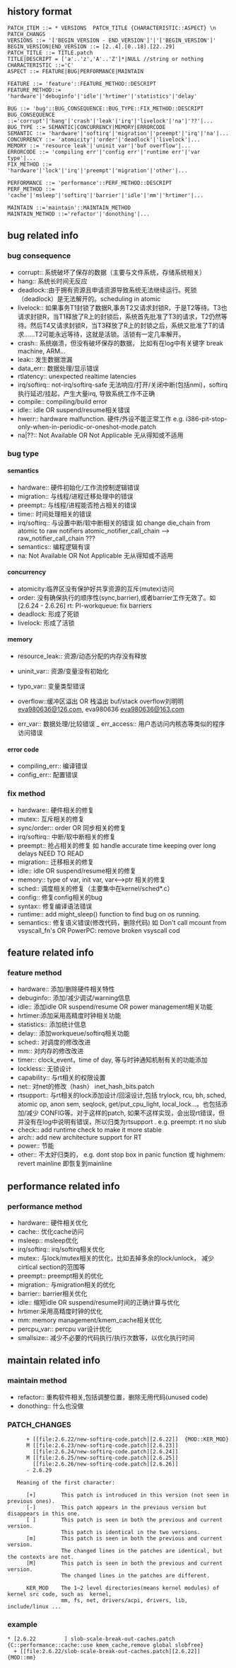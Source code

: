 ## history format
```
PATCH_ITEM ::= * VERSIONS  PATCH_TITLE {CHARACTERISTIC::ASPECT} \n PATCH_CHANGS
VERSIONS ::= '['BEGIN_VERSION - END_VERSION']'|'['BEGIN_VERSION']'
BEGIN_VERSION|END_VERSION ::= [2..4].[0..18].[22..29]
PATCH_TITLE ::= TITLE.patch 
TITLE|DESCRIPT = ['a'..'z','A'..'Z']*|NULL //string or nothing
CHARACTERISTIC ::='C'
ASPECT ::= FEATURE|BUG|PERFORMANCE|MAINTAIN

FEATURE ::= 'feature'::FEATURE_METHOD::DESCRIPT
FEATURE_METHOD::= 'hardware'|'debuginfo'|'idle'|'hrtimer'|'statistics'|'delay'

BUG ::= 'bug'::BUG_CONSEQUENCE::BUG_TYPE::FIX_METHOD::DESCRIPT
BUG_CONSEQUENCE ::='corrupt'|'hang'|'crash'|'leak'|'irq'|'livelock'|'na'|'??'|...
BUG_TYPE ::= SEMANTIC|CONCURRENCY|MEMORY|ERRORCODE
SEMANTIC ::= 'hardware'|'softirq'|'migration'|'preempt'|'irq'|'na'|...
CONCURRENCY ::= 'atomicity'|'order'|'deadlock'|'livelock'|...
MEMORY ::= 'resource leak'|'uninit var'|'buf overflow'|...
ERRORCODE ::= 'compiling err'|'config err'|'runtime err'|'var type'|...
FIX_METHOD ::= 'hardware'|'lock'|'irq'|'preempt'|'migration'|'other'|...

PERFORMANCE ::= 'performance'::PERF_METHOD::DESCRIPT
PERF_METHOD ::= 'cache'|'msleep'|'softirq'|'barrier'|'idle'|'mm'|'hrtimer'|...

MAINTAIN ::='maintain'::MAINTAIN_METHOD
MAINTAIN_METHOD ::='refactor'|'donothing'|...
```

## bug related info
### bug consequence
- corrupt:: 系统破坏了保存的数据（主要与文件系统，存储系统相关）
- hang:: 系统长时间无反应
- deadlock::由于拥有资源且申请资源导致系统无法继续运行。死锁（deadlock）是无法解开的。scheduling in atomic
- livelock:: 如果事务T1封锁了数据R,事务T2又请求封锁R，于是T2等待。T3也请求封锁R，当T1释放了R上的封锁后，系统首先批准了T3的请求，T2仍然等待。然后T4又请求封锁R，当T3释放了R上的封锁之后，系统又批准了T的请求......T2可能永远等待，这就是活锁。活锁有一定几率解开。
- crash:: 系统崩溃，但没有破坏保存的数据， 比如有在log中有关键字 break machine, ARM...
- leak:: 发生数据泄漏
- data_err:: 数据处理/显示错误
- rtlatency:: unexpected realtime latencies
- irq/softirq:: not-irq/softirq-safe 无法响应/打开/关闭中断(包括nmi)，softirq执行延迟/挂起，产生大量irq,  导致系统工作不正确
- compile:: compiling/build error
- idle:: idle OR suspend/resume相关错误
- hwerr:: hardware malfunction. 硬件/外设不能正常工作  e.g.  i386-pit-stop-only-when-in-periodic-or-oneshot-mode.patch
- na|??:: Not Available OR Not Applicable 无从得知或不适用


### bug type
#### semantics
- hardware:: 硬件初始化/工作流控制逻辑错误 
- migration:: 与线程/进程迁移处理中的错误
- preempt:: 与线程/进程能否抢占相关的错误
- time:: 时间处理相关的错误
- irq/softirq:: 与设置中断/软中断相关的错误 如 change die_chain from atomic to raw notifiers   atomic_notifier_call_chain --> raw_notifier_call_chain ???
- semantics:: 编程逻辑有误
- na: Not Available OR Not Applicable 无从得知或不适用

#### concurrency
- atomicity:临界区没有保护好共享资源的互斥(mutex)访问
- order: 没有确保执行的顺序性(sync,barrier),或者barrier工作无效了。如  [2.6.24 - 2.6.26] rt: PI-workqueue: fix barriers
- deadlock: 形成了死锁
- livelock: 形成了活锁

#### memory
- resource_leak:: 资源/动态分配的内存没有释放
- uninit_var:: 资源/变量没有初始化
- typo_var:: 变量类型错误
- overflow::缓冲区溢出 OR 栈溢出 buf/stack overflow刘明明 <eva980636@126.com>, eva980636 <eva980636@163.com>

- err_var:: 数据处理/比较错误
_ err_access:: 用户态访问内核态等类似的程序访问错误

#### error code
- compiling_err:: 编译错误
- config_err:: 配置错误
 
### fix method
- hardware:: 硬件相关的修复
- mutex:: 互斥相关的修复
- sync/order:: order OR 同步相关的修复
- irq/softirq:: 中断/软中断相关的修复 
- preempt:: 抢占相关的修复 如 handle accurate time keeping over long delays NEED TO READ
- migration:: 迁移相关的修复
- idle:: idle OR suspend/resume相关的修复
- memory:: type of var, init var, var<-->ptr 相关的修复
- sched:: 调度相关的修复（主要集中在kernel/sched*.c）
- config:: 修复config相关的bug
- syntax:: 修复编译语法错误
- runtime:: add might_sleep() function to find bug on os running.
- semantics:: 修复语义错误(修改代码，删除代码) 如  Don't call mcount from vsyscall_fn's OR PowerPC: remove broken vsyscall cod


## feature related info
### feature method
- hardware:: 添加/删除硬件相关特性
- debuginfo:: 添加/减少调试/warning信息
- idle:: 添加idle OR suspend/resume OR power management相关功能
- hrtimer:添加采用高精度时钟相关功能
- statistics:: 添加统计信息
- delay:: 添加workqueue/softirq相关功能
- sched:: 对调度的修改改进
- mm:: 对内存的修改改进
- timer:: clock_event，time of day, 等与时钟通知机制有关的功能添加
- lockless:: 无锁设计
- capability:: 与rt相关的权限设置
- net:: 对net的修改（hash） inet_hash_bits.patch
- rtsupport:: 与rt相关的lock添加设计/回滚设计,包括 trylock, rcu, bh, sched, atomic op, anon sem, seqlock, get/put_cpu_light, local_lock...。也包括添加/减少 CONFIG等。对于这样的patch, 如果不这样实现，会出现rt错误，但并没有在log中说明有错误，所以归类为rtsupport  .  e.g.  preempt: rt no slub
- check:: add runtime check to make it more stable
- arch:: add new architecture support for RT
- power:: 节能
- other:: 不太好归类的， e.g. dont stop box in panic function 或 highmem: revert mainline 即恢复到mainline

## performance related info
### performance method
- hardware:: 硬件相关优化
- cache:: 优化cache访问
- msleep:: msleep优化
- irq/softirq:: irq/softirq相关优化
- mutex:: 与lock/mutex相关的优化，比如去掉多余的lock/unlock， 减少cirtical section的范围等
- preempt:: preempt相关的优化
- migration:: 与migration相关的优化
- barrier:: barrier相关优化
- idle:: 缩短idle OR suspend/resume时间的正确计算与优化
- hrtimer:采用高精度时钟的优化
- mm: memory management/kmem_cache相关优化
- percpu_var:: percpu var设计优化
- smallsize:: 减少不必要的代码执行/执行次数等，以优化执行时间

## maintain related info
### maintain method
- refactor:: 重构软件相关,包括调整位置，删除无用代码(unused code)
- donothing:: 什么也没做

### PATCH_CHANGES
```
      + [[file:2.6.22/new-softirq-code.patch][2.6.22]]  {MOD::KER_MOD}
      M [[file:2.6.23/new-softirq-code.patch][2.6.23]]
        [[file:2.6.24/new-softirq-code.patch][2.6.24]]
      M [[file:2.6.25/new-softirq-code.patch][2.6.25]]
        [[file:2.6.26/new-softirq-code.patch][2.6.26]]
      - 2.6.29

   Meaning of the first character:

      [+]        This patch is introduced in this version (not seen in previous ones).
      [-]        This patch appears in the previous version but disappears in this one.
      [ ]        This patch is seen in both the previous and current version.
                 This patch is identical in the two versions.
      [m]        This patch is seen in both the previous and current version.
                 The changed lines in the patches are identical, but the contexts are not.
      [M]        This patch is seen in both the previous and current version.
                 The changed lines in the patches are different.

      KER_MOD    The 1~2 level directories(means kernel modules) of kernel src code, such as  kernel, 
                 mm, fs, net, drivers/acpi, drivers, lib, include/linux ... 
```

### example
```
* [2.6.22         ] slob-scale-break-out-caches.patch {C::performance::cache::use kmem_cache,remove global slobfree}
  + [[file:2.6.22/slob-scale-break-out-caches.patch][2.6.22]]  {MOD::mm}
